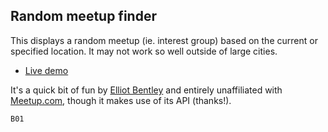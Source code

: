 ## Random meetup finder

This displays a random meetup (ie. interest group) based on the current or specified location. It may not work so well outside of large cities.

* [Live demo](http://ejb.github.io/RandomMeetup/)

It's a quick bit of fun by [Elliot Bentley](http://elliotbentley.com/) and entirely unaffiliated with [Meetup.com](http://meetup.com/), though it makes use of its API (thanks!).

`B01`
